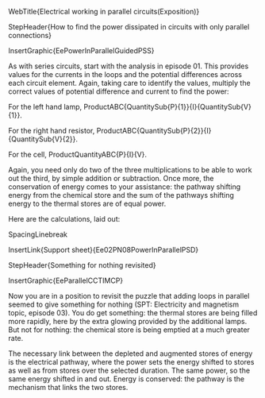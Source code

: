 WebTitle{Electrical working in parallel circuits(Exposition)}

StepHeader{How to find the power dissipated in circuits with only parallel connections}

InsertGraphic{EePowerInParallelGuidedPSS}

As with series circuits, start with the analysis in episode 01. This provides values for the currents in the loops and the potential differences across each circuit element. Again, taking care to identify the values, multiply the correct values of potential difference and current to find the power:

For the left hand lamp, ProductABC{QuantitySub{P}{1}}{I}{QuantitySub{V}{1}}.

For the right hand resistor, ProductABC{QuantitySub{P}{2}}{I}{QuantitySub{V}{2}}.

For the cell, ProductQuantityABC{P}{I}{V}.

Again, you need only do two of the three multiplications to be able to work out the third, by simple addition or subtraction. Once more, the conservation of energy comes to your assistance: the pathway shifting energy from the chemical store and the sum of the pathways shifting energy to the thermal stores are of equal power.

Here are the calculations, laid out:

SpacingLinebreak

InsertLink{Support sheet}{Ee02PN08PowerInParallelPSD}

StepHeader{Something for nothing revisited}

InsertGraphic{EeParallelCCTIMCP}

Now you are in a position to revisit the puzzle that adding loops in parallel seemed to give something for nothing (SPT: Electricity and magnetism topic, episode 03). You do get something: the thermal stores are being filled more rapidly, here by the extra glowing provided by the additional lamps. But not for nothing: the chemical store is being emptied at a much greater rate.

The necessary link between the depleted and augmented stores of energy is the electrical pathway, where the power sets the energy shifted to stores as well as from stores over the selected duration. The same power, so the same energy shifted in and out. Energy is conserved: the pathway is the mechanism that links the two stores.

